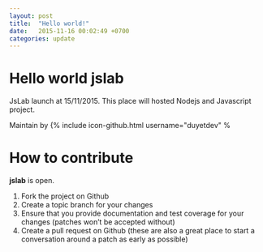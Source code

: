 ```yaml
---
layout: post
title:  "Hello world!"
date:   2015-11-16 00:02:49 +0700
categories: update
---
```


# Hello world jslab

JsLab launch at 15/11/2015. This place will hosted Nodejs and Javascript project. 

Maintain by {% include icon-github.html username="duyetdev" %

# How to contribute

**jslab** is open.

1. Fork the project on Github
2. Create a topic branch for your changes
3. Ensure that you provide documentation and test coverage for your changes (patches won’t be accepted without)
4. Create a pull request on Github (these are also a great place to start a conversation around a patch as early as possible)
